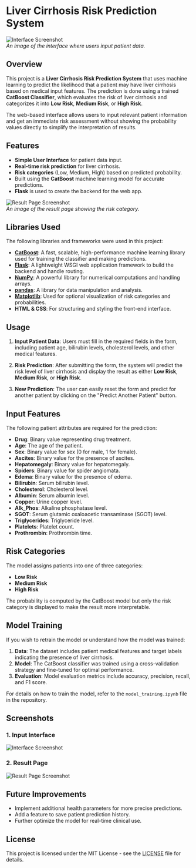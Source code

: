 # Liver Cirrhosis Risk Prediction System

![Interface Screenshot](path_to_interface_image)  
*An image of the interface where users input patient data.*

## Overview
This project is a **Liver Cirrhosis Risk Prediction System** that uses machine learning to predict the likelihood that a patient may have liver cirrhosis based on medical input features. The prediction is done using a trained **CatBoost Classifier**, which evaluates the risk of liver cirrhosis and categorizes it into **Low Risk**, **Medium Risk**, or **High Risk**.

The web-based interface allows users to input relevant patient information and get an immediate risk assessment without showing the probability values directly to simplify the interpretation of results.

## Features
- **Simple User Interface** for patient data input.
- **Real-time risk prediction** for liver cirrhosis.
- **Risk categories** (Low, Medium, High) based on predicted probability.
- Built using the **CatBoost** machine learning model for accurate predictions.
- **Flask** is used to create the backend for the web app.

![Result Page Screenshot](path_to_result_page_image)  
*An image of the result page showing the risk category.*

## Libraries Used

The following libraries and frameworks were used in this project:

- **[CatBoost](https://catboost.ai/)**: A fast, scalable, high-performance machine learning library used for training the classifier and making predictions.
- **[Flask](https://flask.palletsprojects.com/)**: A lightweight WSGI web application framework to build the backend and handle routing.
- **[NumPy](https://numpy.org/)**: A powerful library for numerical computations and handling arrays.
- **[pandas](https://pandas.pydata.org/)**: A library for data manipulation and analysis.
- **[Matplotlib](https://matplotlib.org/)**: Used for optional visualization of risk categories and probabilities.
- **HTML & CSS**: For structuring and styling the front-end interface.
  
## Usage

1. **Input Patient Data**: Users must fill in the required fields in the form, including patient age, bilirubin levels, cholesterol levels, and other medical features.

2. **Risk Prediction**: After submitting the form, the system will predict the risk level of liver cirrhosis and display the result as either **Low Risk**, **Medium Risk**, or **High Risk**.

3. **New Prediction**: The user can easily reset the form and predict for another patient by clicking on the "Predict Another Patient" button.

## Input Features

The following patient attributes are required for the prediction:
- **Drug**: Binary value representing drug treatment.
- **Age**: The age of the patient.
- **Sex**: Binary value for sex (0 for male, 1 for female).
- **Ascites**: Binary value for the presence of ascites.
- **Hepatomegaly**: Binary value for hepatomegaly.
- **Spiders**: Binary value for spider angiomata.
- **Edema**: Binary value for the presence of edema.
- **Bilirubin**: Serum bilirubin level.
- **Cholesterol**: Cholesterol level.
- **Albumin**: Serum albumin level.
- **Copper**: Urine copper level.
- **Alk_Phos**: Alkaline phosphatase level.
- **SGOT**: Serum glutamic oxaloacetic transaminase (SGOT) level.
- **Triglycerides**: Triglyceride level.
- **Platelets**: Platelet count.
- **Prothrombin**: Prothrombin time.

## Risk Categories

The model assigns patients into one of three categories:
- **Low Risk**
- **Medium Risk**
- **High Risk**

The probability is computed by the CatBoost model but only the risk category is displayed to make the result more interpretable.

## Model Training

If you wish to retrain the model or understand how the model was trained:
1. **Data**: The dataset includes patient medical features and target labels indicating the presence of liver cirrhosis.
2. **Model**: The CatBoost classifier was trained using a cross-validation strategy and fine-tuned for optimal performance.
3. **Evaluation**: Model evaluation metrics include accuracy, precision, recall, and F1 score.

For details on how to train the model, refer to the `model_training.ipynb` file in the repository.

## Screenshots

### 1. Input Interface
![Interface Screenshot](path_to_interface_image)

### 2. Result Page
![Result Page Screenshot](path_to_result_page_image)

## Future Improvements

- Implement additional health parameters for more precise predictions.
- Add a feature to save patient prediction history.
- Further optimize the model for real-time clinical use.
  
## License

This project is licensed under the MIT License - see the [LICENSE](LICENSE) file for details.
